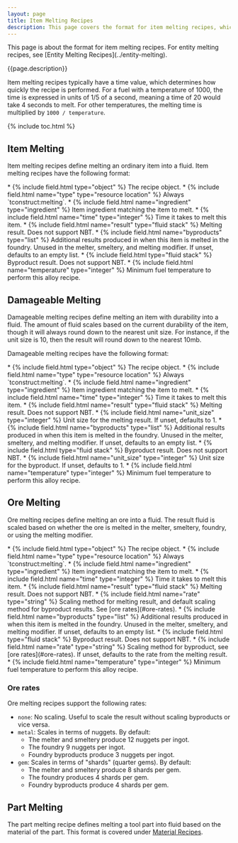 ```yaml
---
layout: page
title: Item Melting Recipes
description: This page covers the format for item melting recipes, which are used by the melter, smeltery, foundry, and melting modifier to melt items into fluids in Tinkers' Construct since 1.16.
---
```

<div class="hatnote" markdown=1>
This page is about the format for item melting recipes. For entity melting recipes, see [Entity Melting Recipes](../entity-melting).
</div>

{{page.description}}

Item melting recipes typically have a time value, which determines how quickly the recipe is performed. For a fuel with a temperature of 1000, the time is expressed in units of 1/5 of a second, meaning a time of 20 would take 4 seconds to melt. For other temperatures, the melting time is multiplied by `1000 / temperature`.

{% include toc.html %}

## Item Melting

Item melting recipes define melting an ordinary item into a fluid.
Item melting recipes have the following format:

<div class="treeview" markdown=1>
* {% include field.html type="object" %} The recipe object.
    * {% include field.html name="type" type="resource location" %} Always `tconstruct:melting`.
    * {% include field.html name="ingredient" type="ingredient" %} Item ingredient matching the item to melt.
    * {% include field.html name="time" type="integer" %} Time it takes to melt this item.
    * {% include field.html name="result" type="fluid stack" %} Melting result. Does not support NBT.
    * {% include field.html name="byproducts" type="list" %} Additional results produced in when this item is melted in the foundry. Unused in the melter, smeltery, and melting modifier. If unset, defaults to an empty list.
        * {% include field.html type="fluid stack" %} Byproduct result. Does not support NBT.
    * {% include field.html name="temperature" type="integer" %} Minimum fuel temperature to perform this alloy recipe.
</div>

## Damageable Melting

Damageable melting recipes define melting an item with durability into a fluid. The amount of fluid scales based on the current durability of the item, though it will always round down to the nearest unit size. For instance, if the unit size is 10, then the result will round down to the nearest 10mb.

Damageable melting recipes have the following format:

<div class="treeview" markdown=1>
* {% include field.html type="object" %} The recipe object.
    * {% include field.html name="type" type="resource location" %} Always `tconstruct:melting`.
    * {% include field.html name="ingredient" type="ingredient" %} Item ingredient matching the item to melt.
    * {% include field.html name="time" type="integer" %} Time it takes to melt this item.
    * {% include field.html name="result" type="fluid stack" %} Melting result. Does not support NBT.
        * {% include field.html name="unit_size" type="integer" %} Unit size for the melting result. If unset, defaults to 1. 
    * {% include field.html name="byproducts" type="list" %} Additional results produced in when this item is melted in the foundry. Unused in the melter, smeltery, and melting modifier. If unset, defaults to an empty list.
        * {% include field.html type="fluid stack" %} Byproduct result. Does not support NBT.
            * {% include field.html name="unit_size" type="integer" %} Unit size for the byproduct. If unset, defaults to 1.
    * {% include field.html name="temperature" type="integer" %} Minimum fuel temperature to perform this alloy recipe.
</div>

## Ore Melting

Ore melting recipes define melting an ore into a fluid. The result fluid is scaled based on whether the ore is melted in the melter, smeltery, foundry, or using the melting modifier.

<div class="treeview" markdown=1>
* {% include field.html type="object" %} The recipe object.
    * {% include field.html name="type" type="resource location" %} Always `tconstruct:melting`.
    * {% include field.html name="ingredient" type="ingredient" %} Item ingredient matching the item to melt.
    * {% include field.html name="time" type="integer" %} Time it takes to melt this item.
    * {% include field.html name="result" type="fluid stack" %} Melting result. Does not support NBT.
    * {% include field.html name="rate" type="string" %} Scaling method for melting result, and default scaling method for byproduct results. See [ore rates](#ore-rates).
    * {% include field.html name="byproducts" type="list" %} Additional results produced in when this item is melted in the foundry. Unused in the melter, smeltery, and melting modifier. If unset, defaults to an empty list.
        * {% include field.html type="fluid stack" %} Byproduct result. Does not support NBT.
            * {% include field.html name="rate" type="string" %} Scaling method for byproduct, see [ore rates](#ore-rates). If unset, defaults to the rate from the melting result.
    * {% include field.html name="temperature" type="integer" %} Minimum fuel temperature to perform this alloy recipe.
</div>

### Ore rates

Ore melting recipes support the following rates:

* `none`: No scaling. Useful to scale the result without scaling byproducts or vice versa.
* `metal`: Scales in terms of nuggets. By default:
    * The melter and smeltery produce 12 nuggets per ingot.
    * The foundry 9 nuggets per ingot.
    * Foundry byproducts produce 3 nuggets per ingot.
* `gem`: Scales in terms of "shards" (quarter gems). By default:
    * The melter and smeltery produce 8 shards per gem.
    * The foundry produces 4 shards per gem.
    * Foundry byproducts produce 4 shards per gem.

## Part Melting

The part melting recipe defines melting a tool part into fluid based on the material of the part. This format is covered under [Material Recipes](../materials#melting).